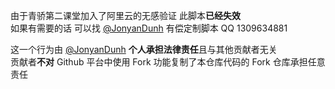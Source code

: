 由于青骄第二课堂加入了阿里云的无感验证 此脚本**已经失效**  
如果有需要的话 可以找 [@JonyanDunh](https://github.com/JonyanDunh) 有偿定制脚本 QQ 1309634881  

这一个行为由 [@JonyanDunh](https://github.com/JonyanDunh) **个人承担法律责任**且与其他贡献者无关  
贡献者**不对** Github 平台中使用 Fork 功能复制了本仓库代码的 Fork 仓库承担任意责任
